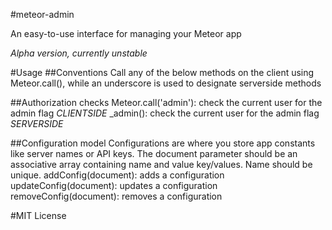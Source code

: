 #meteor-admin

An easy-to-use interface for managing your Meteor app

*Alpha version, currently unstable*

#Usage
##Conventions
Call any of the below methods on the client using Meteor.call(), while an underscore is used to designate serverside methods

##Authorization checks
Meteor.call('admin'): check the current user for the admin flag *CLIENTSIDE*
_admin(): check the current user for the admin flag *SERVERSIDE*

##Configuration model
Configurations are where you store app constants like server names or API keys.
The document parameter should be an associative array containing name and value key/values. Name should be unique.
addConfig(document): adds a configuration
updateConfig(document): updates a configuration
removeConfig(document): removes a configuration

#MIT License
